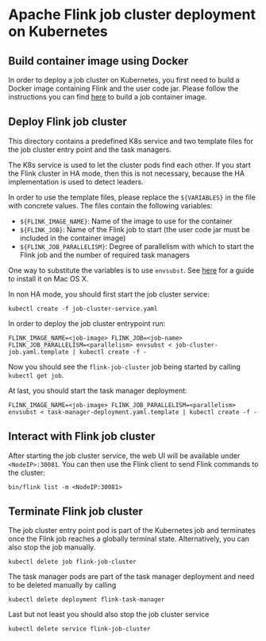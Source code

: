 # Apache Flink job cluster deployment on Kubernetes

## Build container image using Docker

In order to deploy a job cluster on Kubernetes, you first need to build a Docker image containing Flink and the user code jar.
Please follow the instructions you can find [here](../docker/README.md) to build a job container image.

## Deploy Flink job cluster

This directory contains a predefined K8s service and two template files for the job cluster entry point and the task managers.

The K8s service is used to let the cluster pods find each other. 
If you start the Flink cluster in HA mode, then this is not necessary, because the HA implementation is used to detect leaders.

In order to use the template files, please replace the `${VARIABLES}` in the file with concrete values.
The files contain the following variables:

- `${FLINK_IMAGE_NAME}`: Name of the image to use for the container
- `${FLINK_JOB}`: Name of the Flink job to start (the user code jar must be included in the container image)
- `${FLINK_JOB_PARALLELISM}`: Degree of parallelism with which to start the Flink job and the number of required task managers

One way to substitute the variables is to use `envsubst`.
See [here]((https://stackoverflow.com/a/23622446/4815083)) for a guide to install it on Mac OS X.

In non HA mode, you should first start the job cluster service:

`kubectl create -f job-cluster-service.yaml`

In order to deploy the job cluster entrypoint run:

`FLINK_IMAGE_NAME=<job-image> FLINK_JOB=<job-name> FLINK_JOB_PARALLELISM=<parallelism> envsubst < job-cluster-job.yaml.template | kubectl create -f -`

Now you should see the `flink-job-cluster` job being started by calling `kubectl get job`.

At last, you should start the task manager deployment:

`FLINK_IMAGE_NAME=<job-image> FLINK_JOB_PARALLELISM=<parallelism> envsubst < task-manager-deployment.yaml.template | kubectl create -f -`

## Interact with Flink job cluster

After starting the job cluster service, the web UI will be available under `<NodeIP>:30081`.
You can then use the Flink client to send Flink commands to the cluster:

`bin/flink list -m <NodeIP:30081>`

## Terminate Flink job cluster

The job cluster entry point pod is part of the Kubernetes job and terminates once the Flink job reaches a globally terminal state.
Alternatively, you can also stop the job manually.

`kubectl delete job flink-job-cluster`

The task manager pods are part of the task manager deployment and need to be deleted manually by calling

`kubectl delete deployment flink-task-manager`

Last but not least you should also stop the job cluster service

`kubectl delete service flink-job-cluster`
